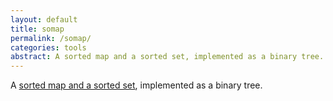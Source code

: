 ```yaml
---
layout: default
title: somap
permalink: /somap/
categories: tools
abstract: A sorted map and a sorted set, implemented as a binary tree.
---
```

A [sorted map and a sorted set](https://www.npmjs.com/package/somap), implemented as a binary tree.


